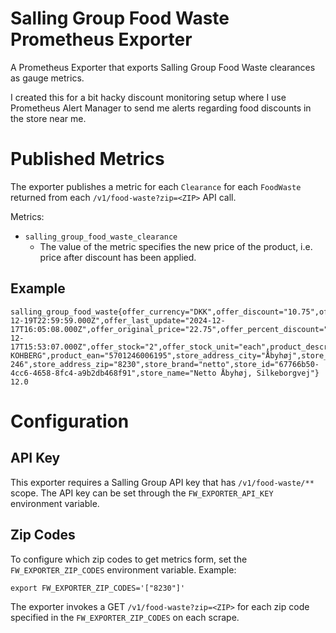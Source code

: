 # Salling Group Food Waste Prometheus Exporter
A Prometheus Exporter that exports Salling Group Food Waste clearances as gauge metrics.

I created this for a bit hacky discount monitoring setup where I use Prometheus Alert Manager to send me alerts regarding food discounts in the store near me.

# Published Metrics
The exporter publishes a metric for each `Clearance` for each `FoodWaste` returned from each `/v1/food-waste?zip=<ZIP>` API call.

Metrics: 
- `salling_group_food_waste_clearance`
  -  The value of the metric specifies the new price of the product, i.e. price after discount has been applied.

## Example
```
salling_group_food_waste{offer_currency="DKK",offer_discount="10.75",offer_ean="5712580370088",offer_end_time="2024-12-19T22:59:59.000Z",offer_last_update="2024-12-17T16:05:08.000Z",offer_original_price="22.75",offer_percent_discount="47.25",offer_start_time="2024-12-17T15:53:07.000Z",offer_stock="2",offer_stock_unit="each",product_description="SOLSKINSBOLLER KOHBERG",product_ean="5701246006195",store_address_city="Åbyhøj",store_address_country="DK",store_address_street="Silkeborgvej 246",store_address_zip="8230",store_brand="netto",store_id="67766b50-4cc6-4658-8fc4-a9b2db468f91",store_name="Netto Åbyhøj, Silkeborgvej"} 12.0
```

# Configuration
## API Key
This exporter requires a Salling Group API key that has `/v1/food-waste/**` scope.
The API key can be set through the `FW_EXPORTER_API_KEY` environment variable.

## Zip Codes
To configure which zip codes to get metrics form, set the `FW_EXPORTER_ZIP_CODES` environment variable. 
Example: 
```
export FW_EXPORTER_ZIP_CODES='["8230"]'
```
The exporter invokes a GET `/v1/food-waste?zip=<ZIP>` for each zip code specified in the `FW_EXPORTER_ZIP_CODES` on each scrape. 



